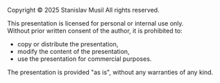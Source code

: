 Copyright © 2025 Stanislav Musil
All rights reserved.  

This presentation is licensed for personal or internal use only.  
Without prior written consent of the author, it is prohibited to:

- copy or distribute the presentation,  
- modify the content of the presentation,  
- use the presentation for commercial purposes.  

The presentation is provided "as is", without any warranties of any kind.
